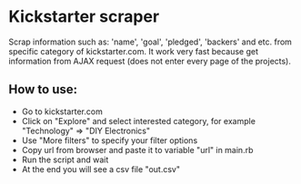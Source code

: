 # Kickstarter scraper
Scrap information such as: 'name', 'goal', 'pledged', 'backers' and etc. from specific category of kickstarter.com.
It work very fast because get information from AJAX request (does not enter every page of the projects).

## How to use:
* Go to kickstarter.com
* Click on "Explore" and select interested category, for example "Technology" => "DIY Electronics"
* Use "More filters" to specify your filter options
* Copy url from browser and paste it to variable "url" in main.rb
* Run the script and wait
* At the end you will see a csv file "out.csv"
